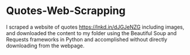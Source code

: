 # Quotes-Web-Scrapping
I scraped a website of quotes https://lnkd.in/dJGJeNZG including images, and downloaded the content to my folder using the Beautiful Soup and Requests frameworks in Python and accomplished without directly downloading from the webpage.
